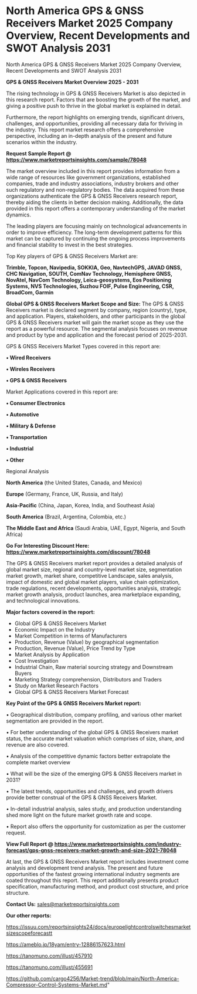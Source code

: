# North America GPS & GNSS Receivers Market 2025 Company Overview, Recent Developments and SWOT Analysis 2031
North America GPS & GNSS Receivers Market 2025 Company Overview, Recent Developments and SWOT Analysis 2031

<Strong> GPS & GNSS Receivers Market Overview 2025 - 2031</strong>

The rising technology in GPS & GNSS Receivers Market is also depicted in this research report. Factors that are boosting the growth of the market, and giving a positive push to thrive in the global market is explained in detail.

Furthermore, the report highlights on emerging trends, significant drivers, challenges, and opportunities, providing all necessary data for thriving in the industry. This report market research offers a comprehensive perspective, including an in-depth analysis of the present and future scenarios within the industry.

<strong>Request Sample Report @ <a href=https://www.marketreportsinsights.com/sample/78048>https://www.marketreportsinsights.com/sample/78048</a></strong>

The market overview included in this report provides information from a wide range of resources like government organizations, established companies, trade and industry associations, industry brokers and other such regulatory and non-regulatory bodies. The data acquired from these organizations authenticate the GPS & GNSS Receivers research report, thereby aiding the clients in better decision making. Additionally, the data provided in this report offers a contemporary understanding of the market dynamics.

The leading players are focusing mainly on technological advancements in order to improve efficiency. The long-term development patterns for this market can be captured by continuing the ongoing process improvements and financial stability to invest in the best strategies.

Top Key players of GPS & GNSS Receivers Market are:

<strong>Trimble, Topcon, Navipedia, SOKKIA, Geo, NavtechGPS, JAVAD GNSS, CHC Navigation, SOUTH, ComNav Technology, Hemisphere GNSS, NovAtel, NavCom Technology, Leica-geosystems, Eos Positioning Systems, NVS Technologies, Suzhou FOIF, Pulse Engineering, CSR, BroadCom, Garmin</strong>

<strong><b>Global GPS & GNSS Receivers Market Scope and Size:</b></strong>
The GPS & GNSS Receivers market is declared segment by company, region (country), type, and application. Players, stakeholders, and other participants in the global GPS & GNSS Receivers market will gain the market scope as they use the report as a powerful resource. The segmental analysis focuses on revenue and product by type and application and the forecast period of 2025-2031.

GPS & GNSS Receivers Market Types covered in this report are:

<strong>• Wired Receivers

• Wireles Receivers

• GPS & GNSS Receivers</strong>

Market Applications covered in this report are:

<strong>• Consumer Electronics

• Automotive

• Military & Defense

• Transportation

• Industrial

• Other</strong> 

Regional Analysis

<strong>North America</strong> (the United States, Canada, and Mexico)

<strong>Europe</strong> (Germany, France, UK, Russia, and Italy)

<strong>Asia-Pacific</strong> (China, Japan, Korea, India, and Southeast Asia)

<strong>South America</strong> (Brazil, Argentina, Colombia, etc.)

<strong>The Middle East and Africa</strong> (Saudi Arabia, UAE, Egypt, Nigeria, and South Africa)

<strong>Go For Interesting Discount Here: <a href=https://www.marketreportsinsights.com/discount/78048>https://www.marketreportsinsights.com/discount/78048</a></strong>

The GPS & GNSS Receivers market report provides a detailed analysis of global market size, regional and country-level market size, segmentation market growth, market share, competitive Landscape, sales analysis, impact of domestic and global market players, value chain optimization, trade regulations, recent developments, opportunities analysis, strategic market growth analysis, product launches, area marketplace expanding, and technological innovations.

<strong><b>Major factors covered in the report:</b></strong>
<ul>
  <li>Global GPS & GNSS Receivers Market </li>
  <li>Economic Impact on the Industry</li>
  <li>Market Competition in terms of Manufacturers</li>
  <li>Production, Revenue (Value) by geographical segmentation</li>
  <li>Production, Revenue (Value), Price Trend by Type</li>
  <li>Market Analysis by Application</li>
  <li>Cost Investigation</li>
  <li>Industrial Chain, Raw material sourcing strategy and Downstream Buyers</li>
  <li>Marketing Strategy comprehension, Distributors and Traders</li>
  <li>Study on Market Research Factors</li>
  <li>Global GPS & GNSS Receivers Market Forecast</li>
</ul>

<strong><b>Key Point of the GPS & GNSS Receivers Market report:</b></strong>

• Geographical distribution, company profiling, and various other market segmentation are provided in the report.

• For better understanding of the global GPS & GNSS Receivers market status, the accurate market valuation which comprises of size, share, and revenue are also covered.

• Analysis of the competitive dynamic factors better extrapolate the complete market overview

• What will be the size of the emerging GPS & GNSS Receivers market in 2031?

• The latest trends, opportunities and challenges, and growth drivers provide better construal of the GPS & GNSS Receivers Market.

• In-detail industrial analysis, sales study, and production understanding shed more light on the future market growth rate and scope.

• Report also offers the opportunity for customization as per the customer request.

<strong><b>View Full Report @ <a href=https://www.marketreportsinsights.com/industry-forecast/gps-gnss-receivers-market-growth-and-size-2021-78048>https://www.marketreportsinsights.com/industry-forecast/gps-gnss-receivers-market-growth-and-size-2021-78048</a></b></strong>


At last, the GPS & GNSS Receivers Market report includes investment come analysis and development trend analysis. The present and future opportunities of the fastest growing international industry segments are coated throughout this report. This report additionally presents product specification, manufacturing method, and product cost structure, and price structure.

<strong>Contact Us:</strong>
sales@marketreportsinsights.com

<strong>Our other reports:</strong>

<a href=https://issuu.com/reportsinsights24/docs/europelightcontrolswitchesmarketsizescopeforecastt>https://issuu.com/reportsinsights24/docs/europelightcontrolswitchesmarketsizescopeforecastt</a>

<a href=https://ameblo.jp/18yam/entry-12886157623.html>https://ameblo.jp/18yam/entry-12886157623.html</a>

<a href=https://tanomuno.com/illust/457910>https://tanomuno.com/illust/457910</a>

<a href=https://tanomuno.com/illust/455691>https://tanomuno.com/illust/455691</a>

<a href=https://github.com/cargo4256/Market-trend/blob/main/North-America-Compressor-Control-Systems-Market.md>https://github.com/cargo4256/Market-trend/blob/main/North-America-Compressor-Control-Systems-Market.md</a>"
